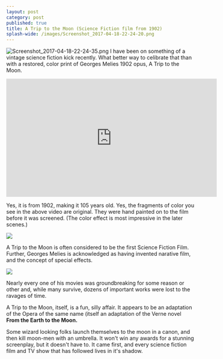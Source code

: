 ```yaml
---
layout: post
category: post
published: true
title: A Trip to the Moon (Science Fiction film from 1902)
splash-wide: /images/Screenshot_2017-04-18-22-24-20.png
---
```

![Screenshot_2017-04-18-22-24-35.png]({{site.baseurl}}/images/Screenshot_2017-04-18-22-24-35.png)
I have been on something of a vintage science fiction kick recently. What better way to celibrate that than with a restored, color print of Georges Melies 1902 opus, A Trip to the Moon. 

<iframe width="560" height="315" src="https://www.youtube.com/embed/zmDhyaKNF-s" frameborder="0" allowfullscreen></iframe>

Yes, it is from 1902, making it 105 years old. Yes, the fragments of color you see in the above video are original. They were hand painted on to the film before it was screened. (The color effect is most impressive in the later scenes.)

![]({{site.baseurl}}/images/Screenshot_2017-04-18-22-24-20.png)

A Trip to the Moon is often considered to be the first Science Fiction Film. Further, Georges Melies is acknowledged as having invented narative film, and the concept of special effects. 

![]({{site.baseurl}}/images/Screenshot_2017-04-18-22-24-35.png)

Nearly every one of his movies was groundbreaking for some reason or other and, while many survive, dozens of important works were lost to the ravages of time. 

A Trip to the Moon, itself, is a fun, silly affair. It appears to be an adaptation of the Opera of the same name (itself an adaptation of the Verne novel **From the Earth to the Moon.**

Some wizard looking folks launch themselves to the moon in a canon, and then kill moon-men with an umbrella. It won't win any awards for a stunning screenplay, but it doesn't have to. It came first, and every science fiction film and TV show that has followed lives in it's shadow.
